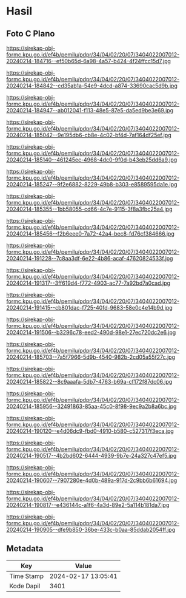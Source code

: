 # Hasil

## Foto C Plano

https://sirekap-obj-formc.kpu.go.id/ef4b/pemilu/pdpr/34/04/02/20/07/3404022007012-20240214-184716--ef50b65d-6a98-4a57-b424-4f24ffcc15d7.jpg

https://sirekap-obj-formc.kpu.go.id/ef4b/pemilu/pdpr/34/04/02/20/07/3404022007012-20240214-184842--cd35ab1a-54e9-4dcd-a874-33690cac5d9b.jpg

https://sirekap-obj-formc.kpu.go.id/ef4b/pemilu/pdpr/34/04/02/20/07/3404022007012-20240214-184947--ab012041-f113-48e5-87e5-da5ed9be3e69.jpg

https://sirekap-obj-formc.kpu.go.id/ef4b/pemilu/pdpr/34/04/02/20/07/3404022007012-20240214-185042--9e195db6-cb8e-4c02-bf4d-7af164df25ef.jpg

https://sirekap-obj-formc.kpu.go.id/ef4b/pemilu/pdpr/34/04/02/20/07/3404022007012-20240214-185140--461245ec-4968-4dc0-9f0d-b43eb25dd6a9.jpg

https://sirekap-obj-formc.kpu.go.id/ef4b/pemilu/pdpr/34/04/02/20/07/3404022007012-20240214-185247--9f2e6882-8229-49b8-b303-e8589595da1e.jpg

https://sirekap-obj-formc.kpu.go.id/ef4b/pemilu/pdpr/34/04/02/20/07/3404022007012-20240214-185355--1bb58055-cd66-4c7e-9115-3f8a3fbc25a4.jpg

https://sirekap-obj-formc.kpu.go.id/ef4b/pemilu/pdpr/34/04/02/20/07/3404022007012-20240214-185456--f2b6eee0-7a72-42a4-bec8-fd76cf384666.jpg

https://sirekap-obj-formc.kpu.go.id/ef4b/pemilu/pdpr/34/04/02/20/07/3404022007012-20240214-191228--7c8aa3df-6e22-4b86-acaf-47620824533f.jpg

https://sirekap-obj-formc.kpu.go.id/ef4b/pemilu/pdpr/34/04/02/20/07/3404022007012-20240214-191317--3ff619d4-f772-4903-ac77-7a92bd7a0cad.jpg

https://sirekap-obj-formc.kpu.go.id/ef4b/pemilu/pdpr/34/04/02/20/07/3404022007012-20240214-191415--cb801dac-f725-40fd-9683-58e0c4e14b9d.jpg

https://sirekap-obj-formc.kpu.go.id/ef4b/pemilu/pdpr/34/04/02/20/07/3404022007012-20240214-191506--b3296c78-eed2-490d-98e1-27ec720dc2e6.jpg

https://sirekap-obj-formc.kpu.go.id/ef4b/pemilu/pdpr/34/04/02/20/07/3404022007012-20240214-185703--7a5f7966-5d9b-4540-982b-2cd05a55f27c.jpg

https://sirekap-obj-formc.kpu.go.id/ef4b/pemilu/pdpr/34/04/02/20/07/3404022007012-20240214-185822--8c9aaafa-5db7-4763-b69a-cf172f87dc06.jpg

https://sirekap-obj-formc.kpu.go.id/ef4b/pemilu/pdpr/34/04/02/20/07/3404022007012-20240214-185956--32491863-85aa-45c0-8f98-9ec9a2b8a6bc.jpg

https://sirekap-obj-formc.kpu.go.id/ef4b/pemilu/pdpr/34/04/02/20/07/3404022007012-20240214-190120--e4d06dc9-fbd0-4910-b580-c527317f3eca.jpg

https://sirekap-obj-formc.kpu.go.id/ef4b/pemilu/pdpr/34/04/02/20/07/3404022007012-20240214-190517--4b2bd602-6444-4939-9b7e-24a327c47ef5.jpg

https://sirekap-obj-formc.kpu.go.id/ef4b/pemilu/pdpr/34/04/02/20/07/3404022007012-20240214-190607--7907280e-4d0b-489a-917d-2c9bb6b61694.jpg

https://sirekap-obj-formc.kpu.go.id/ef4b/pemilu/pdpr/34/04/02/20/07/3404022007012-20240214-190817--e436144c-a1f6-4a3d-89e2-5a114b181da7.jpg

https://sirekap-obj-formc.kpu.go.id/ef4b/pemilu/pdpr/34/04/02/20/07/3404022007012-20240214-190905--dfe9b850-36be-433c-b0aa-85ddab2054ff.jpg


## Metadata

| Key        | Value               |
| ---------- | ------------------- |
| Time Stamp | 2024-02-17 13:05:41 |
| Kode Dapil | 3401                |



